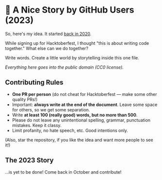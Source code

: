 # 🌹 A Nice Story by GitHub Users (2023)

So, here's my idea. It started [back in 2020](https://github.com/mistermantas/githubers-write-stories/blob/main/README-2020.md).

While signing up for Hacktoberfest, I thought "this is about writing code together." What else can we do together?

Write words. Create a little world by storytelling inside this one file.

*Everything here goes into the public domain (CC0 license).*

## Contributing Rules

* **One PR per person** (do not cheat for Hacktoberfest — make some other quality PRs!)
* Important: **always write at the end of the document**. Leave some space for others, so we get some separation.
* Write **at least 100 (really good) words, but no more than 500**.
* Please do not leave any unintentional spelling, grammar, punctuation mistakes. Keep it classy.
* Limit profanity, no hate speech, etc. Good intentions only.

(Also, star the repository, if you like the idea and want more people to see it!)

## The 2023 Story

...is yet to be done! Come back in October and contribute!

